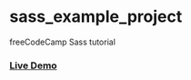 # sass_example_project
freeCodeCamp Sass tutorial
### [Live Demo](https://simplypurr.github.io/sass_example_project/dist/)
